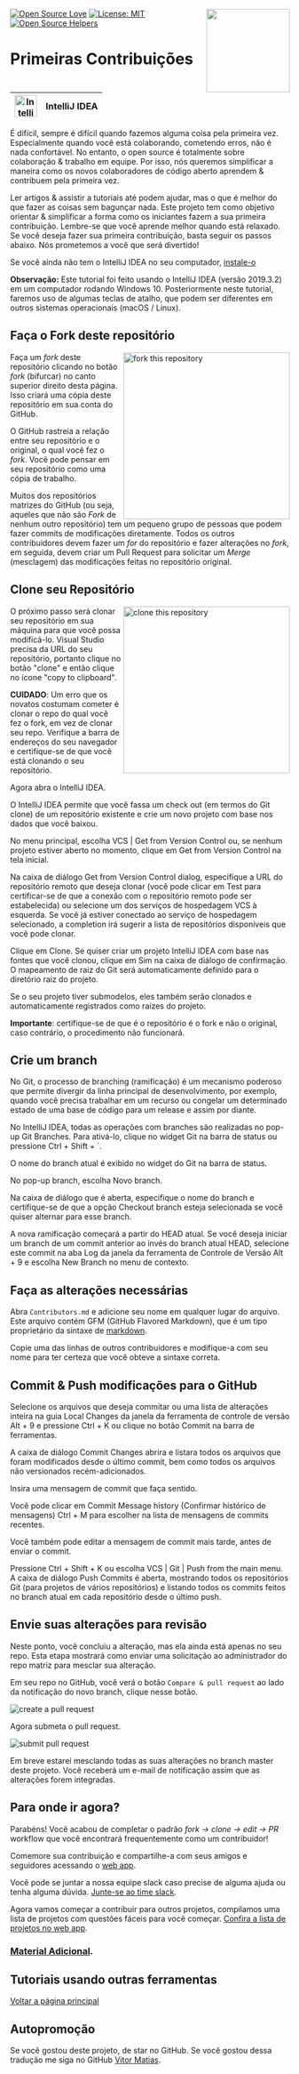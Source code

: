 [![Open Source Love](https://badges.frapsoft.com/os/v1/open-source.svg?v=103)](https://github.com/ellerbrock/open-source-badges/)
[<img align="right" width="150" src="https://firstcontributions.github.io/assets/Readme/assets/join-slack-team.png">](https://join.slack.com/t/firstcontributors/shared_invite/enQtNjkxNzQwNzA2MTMwLTVhMWJjNjg2ODRlNWZhNjIzYjgwNDIyZWYwZjhjYTQ4OTBjMWM0MmFhZDUxNzBiYzczMGNiYzcxNjkzZDZlMDM)
[![License: MIT](https://img.shields.io/badge/License-MIT-green.svg)](https://opensource.org/licenses/MIT)
[![Open Source Helpers](https://www.codetriage.com/roshanjossey/first-contributions/badges/users.svg)](https://www.codetriage.com/roshanjossey/first-contributions)

# Primeiras Contribuições

| <img alt="IntelliJ IDEA" src="https://upload.wikimedia.org/wikipedia/commons/9/9c/IntelliJ_IDEA_Icon.svg" width="40"> | IntelliJ IDEA |
| ------------------------------------------------------------------------------------------------------------------------------------ | ------------------ |


É difícil, sempre é difícil quando fazemos alguma coisa pela primeira vez. Especialmente quando você está colaborando, cometendo erros, não é nada confortável. No entanto, o open source é totalmente sobre colaboração & trabalho em equipe. Por isso, nós queremos simplificar a maneira como os novos colaboradores de código aberto aprendem & contribuem pela primeira vez.

Ler artigos & assistir a tutoriais até podem ajudar, mas o que é melhor do que fazer as coisas sem bagunçar nada. Este projeto tem como objetivo orientar & simplificar a forma como os iniciantes fazem a sua primeira contribuição. Lembre-se que você aprende melhor quando está relaxado. Se você deseja fazer sua primeira contribuição, basta seguir os passos abaixo. Nós prometemos a você que será divertido!

Se você ainda não tem o IntelliJ IDEA no seu computador, [instale-o](https://www.jetbrains.com/idea/download/#section=windows)
 
**Observação:** Este tutorial foi feito usando o IntelliJ IDEA (versão 2019.3.2) em um computador rodando Windows 10. Posteriormente neste tutorial, faremos uso de algumas teclas de atalho, que podem ser diferentes em outros sistemas operacionais (macOS / Linux).


## Faça o Fork deste repositório 

<img align="right" width="300" src="https://camo.githubusercontent.com/fcf9a4ed664cc63de2fcb14d1135072ba6d4c74a8e9bdb224ad6ab1e72600c3b/68747470733a2f2f6669727374636f6e747269627574696f6e732e6769746875622e696f2f6173736574732f526561646d652f666f726b2e706e67" alt="fork this repository" />

Faça um *fork* deste repositório clicando no botão *fork* (bifurcar) no canto superior direito desta página. Isso criará uma cópia deste repositório em sua conta do GitHub.
 
O GitHub rastreia a relação entre seu repositório e o original, o qual você fez o *fork*. Você pode pensar em seu repositório como uma cópia de trabalho.

Muitos dos repositórios matrizes do GitHub (ou seja, aqueles que não são *Fork* de nenhum outro repositório) tem um pequeno grupo de pessoas que podem fazer commits de modificações diretamente. Todos os outros contribuidores devem fazer um *for* do repositório e fazer alterações no *fork*, em seguida, devem criar um Pull Request para solicitar um *Merge* (mesclagem) das modificações feitas no repositório original.


## Clone seu Repositório 

<img align="right" width="300" src="https://camo.githubusercontent.com/4c3f7f1bec4f04db40ecf58dc2e19c2d8992f100f3bbbc4767a9d20b29f4a43d/68747470733a2f2f6669727374636f6e747269627574696f6e732e6769746875622e696f2f6173736574732f526561646d652f636c6f6e652e706e67" alt="clone this repository" />

O próximo passo será clonar seu repositório em sua máquina para que você possa modificá-lo. Visual Studio precisa da URL do seu repositório, portanto clique no botão "clone" e então clique no ícone "copy to clipboard".
 
**CUIDADO**: Um erro que os novatos costumam cometer é clonar o repo do qual você fez o fork, em vez de clonar seu repo. Verifique a barra de endereços do seu navegador e certifique-se de que você está clonando o seu repositório.
 
Agora abra o IntelliJ IDEA.
 
O IntelliJ IDEA permite que você fassa um check out (em termos do Git clone) de um repositório existente e crie um novo projeto com base nos dados que você baixou.
 
No menu principal, escolha VCS | Get from Version Control ou, se nenhum projeto estiver aberto no momento, clique em Get from Version Control na tela inicial.
 
Na caixa de diálogo Get from Version Control dialog, especifique a URL do repositório remoto que deseja clonar (você pode clicar em Test para certificar-se de que a conexão com o repositório remoto pode ser estabelecida) ou selecione um dos serviços de hospedagem VCS à esquerda. Se você já estiver conectado ao serviço de hospedagem selecionado, a completion irá sugerir a lista de repositórios disponíveis que você pode clonar.
 
Clique em Clone. Se quiser criar um projeto IntelliJ IDEA com base nas fontes que você clonou, clique em Sim na caixa de diálogo de confirmação. O mapeamento de raiz do Git será automaticamente definido para o diretório raiz do projeto.
 
Se o seu projeto tiver submodelos, eles também serão clonados e automaticamente registrados como raízes do projeto.
 
**Importante**: certifique-se de que é o repositório é o fork e não o original, caso contrário, o procedimento não funcionará.


## Crie um branch 

No Git, o processo de branching (ramificação) é um mecanismo poderoso que permite divergir da linha principal de desenvolvimento, por exemplo, quando você precisa trabalhar em um recurso ou congelar um determinado estado de uma base de código para um release e assim por diante.
 
No IntelliJ IDEA, todas as operações com branches são realizadas no pop-up Git Branches. Para ativá-lo, clique no widget Git na barra de status ou pressione Ctrl + Shift + `.
 
O nome do branch atual é exibido no widget do Git na barra de status.
 
No pop-up branch, escolha Novo branch.
 
Na caixa de diálogo que é aberta, especifique o nome do branch e certifique-se de que a opção Checkout branch esteja selecionada se você quiser alternar para esse branch.
 
A nova ramificação começará a partir do HEAD atual. Se você deseja iniciar um branch de um commit anterior ao invés do branch atual HEAD, selecione este commit na aba Log da janela da ferramenta de Controle de Versão Alt + 9 e escolha New Branch no menu de contexto.


## Faça as alterações necessárias
Abra ``Contributors.md`` e adicione seu nome em qualquer lugar do arquivo. Este arquivo contém GFM (GitHub Flavored Markdown), que é um tipo proprietário da sintaxe de [markdown](https://pt.wikipedia.org/wiki/Markdown).
 
Copie uma das linhas de outros contribuidores e modifique-a com seu nome para ter certeza que você obteve a sintaxe correta.


## Commit & Push modificações para o GitHub

Selecione os arquivos que deseja commitar ou uma lista de alterações inteira na guia Local Changes da janela da ferramenta de controle de versão Alt + 9 e pressione Ctrl + K ou clique no botão Commit na barra de ferramentas.
 
A caixa de diálogo Commit Changes abrira e listara todos os arquivos que foram modificados desde o último commit, bem como todos os arquivos não versionados recém-adicionados.
 
Insira uma mensagem de commit que faça sentido.
 
Você pode clicar em Commit Message history (Confirmar histórico de mensagens) Ctrl + M para escolher na lista de mensagens de commits recentes.
 
Você também pode editar a mensagem de commit mais tarde, antes de enviar o commit.
 
Pressione Ctrl + Shift + K ou escolha VCS | Git | Push from the main menu. A caixa de diálogo Push Commits é aberta, mostrando todos os repositórios Git (para projetos de vários repositórios) e listando todos os commits feitos no branch atual em cada repositório desde o último push.


## Envie suas alterações para revisão

Neste ponto, você concluiu a alteração, mas ela ainda está apenas no seu repo. Esta etapa mostrará como enviar uma solicitação ao administrador do repo matriz para mesclar sua alteração.
 
Em seu repo no GitHub, você verá o botão `Compare & pull request` ao lado da notificação do novo branch, clique nesse botão.


<img src="https://camo.githubusercontent.com/ca3b1cefece5f3b9b3435020e6a357ca024cda5bd2b1e140a15170fcd1ec5381/68747470733a2f2f6669727374636f6e747269627574696f6e732e6769746875622e696f2f6173736574732f526561646d652f636f6d706172652d616e642d70756c6c2e706e67" alt="create a pull request" />

Agora submeta o pull request. 

<img src="https://camo.githubusercontent.com/71401ba5551a64aeac3838825a52ce7a7597cd8b54a0d7200d9454e2cbfbb13f/68747470733a2f2f6669727374636f6e747269627574696f6e732e6769746875622e696f2f6173736574732f526561646d652f7375626d69742d70756c6c2d726571756573742e706e67" alt="submit pull request" />

Em breve estarei mesclando todas as suas alterações no branch master deste projeto. Você receberá um e-mail de notificação assim que as alterações forem integradas.

## Para onde ir agora?

Parabéns! Você acabou de completar o padrão _fork -> clone -> edit -> PR_ workflow que você encontrará frequentemente como um contribuidor!
 
Comemore sua contribuição e compartilhe-a com seus amigos e seguidores acessando o [web app](https://roshanjossey.github.io/first-contributions/#social-share).
 
Você pode se juntar a nossa equipe slack caso precise de alguma ajuda ou tenha alguma dúvida. [Junte-se ao time slack](https://join.slack.com/t/firstcontributors/shared_invite/enQtMzE1MTYwNzI3ODQ0LTZiMDA2OGI2NTYyNjM1MTFiNTc4YTRhZTg4OWZjMzA0ZWZmY2UxYzVkMzI1ZmVmOWI4ODdkZWQwNTM2NDVmNjY).
 
Agora vamos começar a contribuir para outros projetos, compilamos uma lista de projetos com questões fáceis para você começar. [Confira a lista de projetos no web app](https://roshanjossey.github.io/first-contributions/#project-list).
 



### [Material Adicional](../../additional-material/translations/additional-material.pt_br.md).

## Tutoriais usando outras ferramentas
[Voltar a página principal](https://github.com/firstcontributions/first-contributions/blob/master/translations/README.pt_br.md)

## Autopromoção
 
Se você gostou deste projeto, de star no GitHub. Se você gostou dessa tradução me siga no GitHub [Vitor Matias](https://github.com/VitorCMatias).

